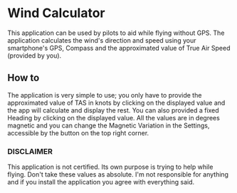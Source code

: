 # Wind Calculator

This application can be used by pilots to aid while flying without GPS. The application calculates the wind's direction and speed using your smartphone's GPS, Compass and the approximated value of True Air Speed (provided by you).

## How to
The application is very simple to use; you only have to provide the approximated value of TAS in knots by clicking on the displayed value and the app will calculate and display the rest.
You can also provided a fixed Heading by clicking on the displayed value.
All the values are in degrees magnetic and you can change the Magnetic Variation in the Settings, accessible by the button on the top right corner.

### DISCLAIMER
This application is not certified. Its own purpose is trying to help while flying. Don't take these values as absolute. I'm not responsible for anything and if you install the application you agree with everything said.
